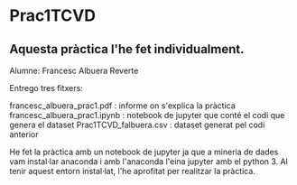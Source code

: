 # Prac1TCVD

## Aquesta pràctica l'he fet individualment.

Alumne: Francesc Albuera Reverte

Entrego tres fitxers:

francesc_albuera_prac1.pdf : informe on s'explica la pràctica francesc_albuera_prac1.ipynb : notebook de jupyter que conté el codi que genera el dataset Prac1TCVD_falbuera.csv : dataset generat pel codi anterior

He fet la pràctica amb un notebook de jupyter ja que a mineria de dades vam instal·lar anaconda i amb l'anaconda l'eina jupyter amb el python 3. Al tenir aquest entorn instal·lat, l'he aprofitat per realitzar la pràctica.
